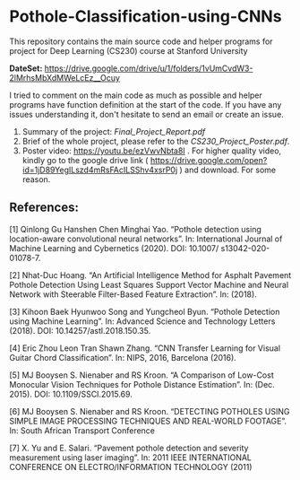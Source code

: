 # Pothole-Classification-using-CNNs
This repository contains the main source code and helper programs for project for Deep Learning (CS230) course at Stanford University

**DateSet:** https://drive.google.com/drive/u/1/folders/1vUmCvdW3-2lMrhsMbXdMWeLcEz__Ocuy

I tried to comment on the main code as much as possible and helper programs have function definition at the start of the code. If you have any issues understanding it, don't hesitate to send an email or create an issue.

1. Summary of the project: *Final_Project_Report.pdf*  
2. Brief of the whole project, please refer to the *CS230_Project_Poster.pdf*.   
3. Poster video: https://youtu.be/ezVwvNbta8I . For higher quality video, kindly go to the google drive link ( https://drive.google.com/open?id=1jD89YegILszd4mRsFAcILSShv4xsrP0j ) and download. For some reason.


## References:

[1] Qinlong Gu Hanshen Chen Minghai Yao. “Pothole detection using location-aware convolutional neural networks”. In: International Journal of Machine Learning and Cybernetics (2020). DOI: 10.1007/ s13042-020-01078-7.

[2] Nhat-Duc Hoang. “An Artificial Intelligence Method for Asphalt Pavement Pothole Detection Using Least Squares Support Vector Machine and Neural Network with Steerable Filter-Based Feature Extraction”. In: (2018).

[3] Kihoon Baek Hyunwoo Song and Yungcheol Byun. “Pothole Detection using Machine Learning”. In: Advanced Science and Technology Letters (2018). DOI: 10.14257/astl.2018.150.35.

[4] Eric Zhou Leon Tran Shawn Zhang. “CNN Transfer Learning for Visual Guitar Chord Classification”. In: NIPS, 2016, Barcelona (2016).

[5] MJ Booysen S. Nienaber and RS Kroon. “A Comparison of Low-Cost Monocular Vision Techniques for Pothole Distance Estimation”. In: (Dec. 2015). DOI: 10.1109/SSCI.2015.69.

[6] MJ Booysen S. Nienaber and RS Kroon. “DETECTING POTHOLES USING SIMPLE IMAGE PROCESSING TECHNIQUES AND REAL-WORLD FOOTAGE”. In: South African Transport Conference

[7] X. Yu and E. Salari. “Pavement pothole detection and severity measurement using laser imaging”. In: 2011 IEEE INTERNATIONAL CONFERENCE ON ELECTRO/INFORMATION TECHNOLOGY (2011)
